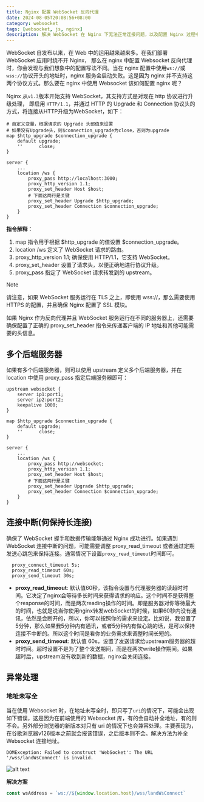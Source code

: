 ```yaml
---
title: Nginx 配置 WebSocket 反向代理
date: 2024-08-05T20:08:56+08:00
category: websocket
tags: [websocket, js, nginx]
description: 解决 WebSocket 在 Nginx 下无法正常连接问题，以及配置 Nginx 过程中需要注意的问题和 Websocket 地址在不同浏览器的兼容处理。
---
```



WebSocket 自发布以来，在 Web 中的运用越来越来多。在我们部署 WebSocket 应用时绕不开 Nginx， 那么在 nginx 中配置 Websocket 反向代理时，你会发现与我们想象中的配置写法不同。当在 nginx 配置中使用`ws://`或`wss://`协议开头的地址时，nginx 服务会启动失败。这是因为 nginx 并不支持这两个协议方式。那么要在 nginx 中使用 Websocket 该如何配置 nginx 呢？

Nginx 从`v1.3`版本开始支持 WebSocket，其支持方式是对现在 http 协议进行升级处理， 即启用 `HTTP/1.1`，并通过 HTTP 的 Upgrade 和 Connection 协议头的方式，将连接从HTTP升级为WebSocket，如下：

```nginx
# 自定义变量，根据请求的 Upgrade 头部值来设置
# 如果没有Upgrade头，则$connection_upgrade为close，否则为upgrade
map $http_upgrade $connection_upgrade {
    default upgrade;
    ''      close;
}

server {
    ...
    location /ws {
        proxy_pass http://localhost:3000;
        proxy_http_version 1.1;
        proxy_set_header Host $host;
        # 下面这两行是关键
        proxy_set_header Upgrade $http_upgrade;
        proxy_set_header Connection $connection_upgrade;
    }
}
```

**指令解释**：

1. map 指令用于根据 $http_upgrade 的值设置 $connection_upgrade。
2. location /ws 定义了 WebSocket 请求的路由。
3. proxy_http_version 1.1; 确保使用 HTTP/1.1，它支持 WebSocket。
4. proxy_set_header 设置了请求头，以便正确地进行协议升级。
5. proxy_pass 指定了 WebSocket 请求转发到的 upstream。

> [!NOTE]
> 请注意，如果 WebSocket 服务运行在 TLS 之上，即使用 wss://，那么需要使用 HTTPS 的配置，并且确保 Nginx 配置了 SSL 模块。
>
> 如果 Nginx 作为反向代理并且 WebSocket 服务运行在不同的服务器上，还需要确保配置了正确的 proxy_set_header 指令来传递客户端的 IP 地址和其他可能需要的头信息。


## 多个后端服务器

如果有多个后端服务器，则可以使用 upstream 定义多个后端服务器，并在 location 中使用 proxy_pass 指定后端服务器即可：
```nginx
upstream websocket {
    server ip1:port1;
    server ip2:port2;
    keepalive 1000;
}

map $http_upgrade $connection_upgrade {
    default upgrade;
    ''      close;
}

server {
    ...
    location /ws {
        proxy_pass http://websocket;
        proxy_http_version 1.1;
        proxy_set_header Host $host;
        # 下面这两行是关键
        proxy_set_header Upgrade $http_upgrade;
        proxy_set_header Connection $connection_upgrade;
    }
}
```

## 连接中断(何保持长连接)
确保了 WebSocket 握手和数据传输能够通过 Nginx 成功进行。如果遇到 WebSocket 连接中断的问题，可能需要调整 proxy_read_timeout 或者通过定期发送心跳包来保持连接。通常情况下设置`proxy_read_timeout`时间即可。

```nginx
  proxy_connect_timeout 5s;
  proxy_read_timeout 60s;
  proxy_send_timeout 30s;
```

- **proxy_read_timeout**: 默认值60秒，该指令设置与代理服务器的读超时时间。它决定了nginx会等待多长时间来获得请求的响应。这个时间不是获得整个response的时间，而是两次reading操作的时间。即是服务器对你等待最大的时间，也就是说当你使用nginx转发webSocket的时候，如果60秒内没有通讯，依然是会断开的，所以，你可以按照你的需求来设定。比如说，我设置了5分钟，那么如果我5分钟内有通讯，或者5分钟内有做心跳的话，是可以保持连接不中断的。所以这个时间是看你的业务需求来调整时间长短的。
- **proxy_send_timeout**: 默认值 60s，设置了发送请求给upstream服务器的超时时间。超时设置不是为了整个发送期间，而是在两次write操作期间。如果超时后，upstream没有收到新的数据，nginx会关闭连接。

## 异常处理

### 地址未写全

当在使用 Websocket 时，在地址未写全时，即只写了`uri`的情况下，可能会出现如下错误，这是因为在前端使用的 Websocket 库，有的会自动补全地址，有的则不会。另外部分浏览器的新版本对只有 uri 的情况下也会兼容处理。主要表现为，在谷歌浏览器v126版本之前就会报该错误，之后版本则不会。解决方法为补全 Websocket 连接地址。
```plaintext
DOMException: Failed to construct 'WebSocket': The URL '/wss/landWsConnect' is invalid.
```
![alt text](/images/posts/nginx-websocket-error.png)



**解决方案**
```ts
const wsAddress = `ws://${window.location.host}/wss/landWsConnect`
```
